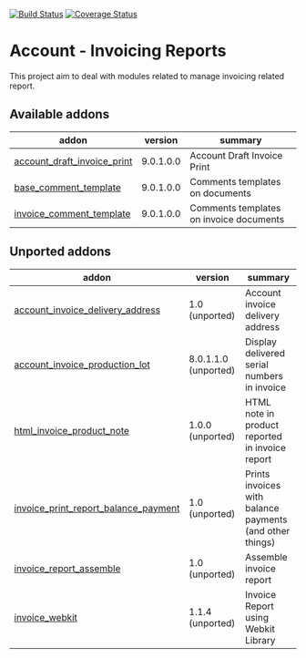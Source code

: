[![Build Status](https://travis-ci.org/OCA/account-invoice-reporting.svg?branch=9.0)](https://travis-ci.org/OCA/account-invoice-reporting)
[![Coverage Status](https://coveralls.io/repos/OCA/account-invoice-reporting/badge.png?branch=9.0)](https://coveralls.io/r/OCA/account-invoice-reporting?branch=9.0)

Account - Invoicing Reports
===========================

This project aim to deal with modules related to manage invoicing related report.

[//]: # (addons)
Available addons
----------------
addon | version | summary
--- | --- | ---
[account_draft_invoice_print](account_draft_invoice_print/) | 9.0.1.0.0 | Account Draft Invoice Print
[base_comment_template](base_comment_template/) | 9.0.1.0.0 | Comments templates on documents
[invoice_comment_template](invoice_comment_template/) | 9.0.1.0.0 | Comments templates on invoice documents

Unported addons
---------------
addon | version | summary
--- | --- | ---
[account_invoice_delivery_address](account_invoice_delivery_address/) | 1.0 (unported) | Account invoice delivery address
[account_invoice_production_lot](account_invoice_production_lot/) | 8.0.1.1.0 (unported) | Display delivered serial numbers in invoice
[html_invoice_product_note](html_invoice_product_note/) | 1.0.0 (unported) | HTML note in product reported in invoice report
[invoice_print_report_balance_payment](invoice_print_report_balance_payment/) | 1.0 (unported) | Prints invoices with balance payments (and other things)
[invoice_report_assemble](invoice_report_assemble/) | 1.0 (unported) | Assemble invoice report
[invoice_webkit](invoice_webkit/) | 1.1.4 (unported) | Invoice Report using Webkit Library

[//]: # (end addons)
